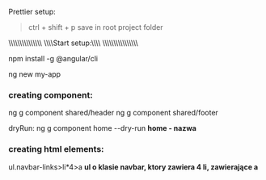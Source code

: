 Prettier setup:

> ctrl + shift + p
> save in root project folder

\\\\\\\\\\\\\\\\\\\\\\\\\\\\\\
\\\\\\\\Start setup:\\\\\\\\
\\\\\\\\\\\\\\\\\\\\\\\\\\\\\\\

npm install -g @angular/cli

ng new my-app

### creating component:

ng g component shared/header
ng g component shared/footer

dryRun: ng g component home --dry-run **home - nazwa**

### creating html elements:

ul.navbar-links>li\*4>a **ul o klasie navbar, ktory zawiera 4 li, zawierające a**
